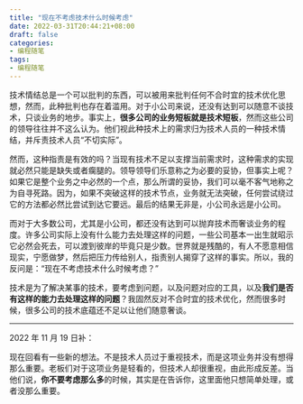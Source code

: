 ```yaml
---
title: "现在不考虑技术什么时候考虑"
date: 2022-03-31T20:44:21+08:00
draft: false
categories:
- 编程随笔
tags:
- 编程随笔
---
```


技术情结总是一个可以批判的东西，可以被用来批判任何不合时宜的技术优化思想，然而，此种批判也存在着滥用。对于小公司来说，还没有达到可以随意不谈技术，只谈业务的地步。事实上，**很多公司的业务短板就是技术短板**，然而这些公司的领导往往并不这么认为。他们视此种技术上的需求归为技术人员的一种技术情结，并斥责技术人员“不切实际”。

然而，这种指责是有效的吗？当现有技术不足以支撑当前需求时，这种需求的实现就必然只能是缺失或者瘸腿的。领导领导们乐意称之为必要的妥协，但事实上呢？如果它是整个业务之中必然的一个点，那么所谓的妥协，我们可以毫不客气地称之为自寻死路。因为，如果不突破这样的技术节点，业务就无法突破，任何尝试绕过它的方法都必然比尝试到达它要远。最后的结果无非是，小公司永远是小公司。

而对于大多数公司，尤其是小公司，都还没有达到可以抛弃技术而奢谈业务的程度。许多公司实际上没有什么能力去处理这样的问题，一些公司基本一出生就昭示它必然会死去，可以渡到彼岸的毕竟只是少数。世界就是残酷的，有人不愿意相信现实，宁愿做梦，然后把压力传给别人，指责别人揭穿了这样的事实。所以，我的反问是：“现在不考虑技术什么时候考虑？”

技术是为了解决某事的技术，要考虑到问题，以及问题对应的工具，以及**我们是否有这样的能力去处理这样的问题**？我固然反对不合时宜的技术优化，然而很多时候，很多公司的技术底蕴还不足以让他们随意奢谈。

---

2022 年 11 月 19 日补：

现在回看有一些新的想法。不是技术人员过于重视技术，而是这项业务并没有想得那么重要。老板们对于这项业务是轻看的，但技术人却很重视，由此形成反差。当他们说，**你不要考虑那么多**的时候，其实是在告诉你，这里面他只想简单处理，或者没那么重要。
